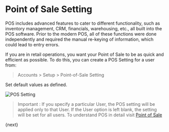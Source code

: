 # Point of Sale Setting

POS includes advanced features to cater to different functionality, such as
inventory management, CRM, financials, warehousing, etc., all built into the
POS software. Prior to the modern POS, all of these functions were done
independently and required the manual re-keying of information, which could
lead to entry errors.

If you are in retail operations, you want your Point of Sale to be as quick
and efficient as possible. To do this, you can create a POS Setting for a user
from:

> Accounts > Setup > Point-of-Sale Setting

Set default values as defined.

<img class="screenshot" alt="POS Setting" src="/assets/manual_erpnext_com/img/pos-setting/pos-setting.png">

> Important : If you specify a particular User, the POS setting will be
applied only to that User. If the User option is left blank, the setting will
be set for all users. To understand POS in detail visit [Point of Sale](/contents/accounts/point-of-sale-pos-invoice)

{next}
